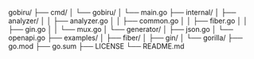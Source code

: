 gobiru/
├── cmd/
│   └── gobiru/
│       └── main.go
├── internal/
│   ├── analyzer/
│   │   ├── analyzer.go
│   │   ├── common.go
│   │   ├── fiber.go
│   │   ├── gin.go
│   │   └── mux.go
│   └── generator/
│       ├── json.go
│       └── openapi.go
├── examples/
│   ├── fiber/
│   ├── gin/
│   └── gorilla/
├── go.mod
├── go.sum
├── LICENSE
└── README.md